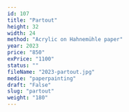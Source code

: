 ```yaml
---
id: 107
title: "Partout"
height: 32
width: 24
method: "Acrylic on Hahnemühle paper"
year: 2023
price: "850"
exPrice: "1100"
status: ""
fileName: "2023-partout.jpg"
medie: "paperpainting"
draft: "False"
slug: "partout"
weight: "180"
---
```

